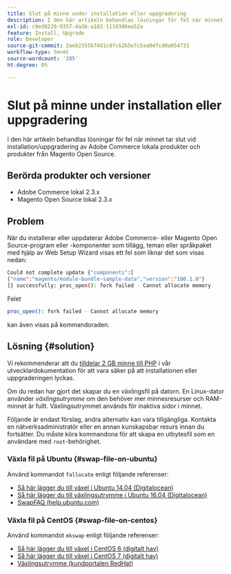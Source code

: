 ```yaml
---
title: Slut på minne under installation eller uppgradering
description: I den här artikeln behandlas lösningar för fel när minnet tar slut vid installation/uppgradering av Adobe Commerce lokala produkter och produkter från Magento Open Source.
exl-id: c0ed8228-9357-4a3b-a102-1119386ea52a
feature: Install, Upgrade
role: Developer
source-git-commit: 2aeb2355b74d1cdfc62b5e7c5aa04fcd0a654733
workflow-type: tm+mt
source-wordcount: '285'
ht-degree: 0%

---
```


# Slut på minne under installation eller uppgradering

I den här artikeln behandlas lösningar för fel när minnet tar slut vid installation/uppgradering av Adobe Commerce lokala produkter och produkter från Magento Open Source.

## Berörda produkter och versioner

* Adobe Commerce lokal 2.3.x
* Magento Open Source lokal 2.3.x

## Problem

När du installerar eller uppdaterar Adobe Commerce- eller Magento Open Source-program eller -komponenter som tillägg, teman eller språkpaket med hjälp av Web Setup Wizard visas ett fel som liknar det som visas nedan:

```bash
Could not complete update {"components":[
{"name":"magento/module-bundle-sample-data","version":"100.1.0"}
]} successfully: proc_open(): fork failed - Cannot allocate memory
```

Felet

```bash
proc_open(): fork failed - Cannot allocate memory
```

kan även visas på kommandoraden.

## Lösning {#solution}

Vi rekommenderar att du [tilldelar 2 GB minne till PHP](https://experienceleague.adobe.com/sv/docs/commerce-operations/installation-guide/prerequisites/php-settings) i vår utvecklardokumentation för att vara säker på att installationen eller uppgraderingen lyckas.

Om du redan har gjort det skapar du en växlingsfil på datorn. En Linux-dator använder *växlingsutrymme* om den behöver mer minnesresurser och RAM-minnet är fullt. Växlingsutrymmet används för inaktiva sidor i minnet.

Följande är endast förslag, andra alternativ kan vara tillgängliga. Kontakta en nätverksadministratör eller en annan kunskapsbar resurs innan du fortsätter. Du måste köra kommandona för att skapa en utbytesfil som en användare med `root`-behörighet.

### Växla fil på Ubuntu {#swap-file-on-ubuntu}

Använd kommandot `fallocate` enligt följande referenser:

* [Så här lägger du till växel i Ubuntu 14.04 (Digitalocean)](https://www.digitalocean.com/community/tutorials/how-to-add-swap-on-ubuntu-14-04)
* [Så här lägger du till växlingsutrymme i Ubuntu 16.04 (Digitalocean)](https://www.digitalocean.com/community/tutorials/how-to-add-swap-space-on-ubuntu-16-04)
* [SwapFAQ (help.ubuntu.com)](https://help.ubuntu.com/community/SwapFaq)

### Växla fil på CentOS {#swap-file-on-centos}

Använd kommandot `mkswap` enligt följande referenser:

* [Så här lägger du till växel i CentOS 6 (digitalt hav)](https://www.digitalocean.com/community/tutorials/how-to-add-swap-on-centos-6)
* [Så här lägger du till växel i CentOS 7 (digitalt hav)](https://www.digitalocean.com/community/tutorials/how-to-add-swap-on-centos-7)
* [Växlingsutrymme (kundportalen RedHat)](https://access.redhat.com/documentation/en-US/Red_Hat_Enterprise_Linux/6/html/Storage_Administration_Guide/ch-swapspace.html)
